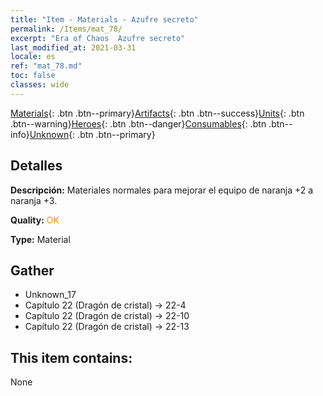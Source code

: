 ```yaml
---
title: "Item - Materials - Azufre secreto"
permalink: /Items/mat_78/
excerpt: "Era of Chaos  Azufre secreto"
last_modified_at: 2021-03-31
locale: es
ref: "mat_78.md"
toc: false
classes: wide
---
```

 [Materials](/es/Items/){: .btn .btn--primary}[Artifacts](/es/Items/Artifacts/){: .btn .btn--success}[Units](/es/Items/Units/){: .btn .btn--warning}[Heroes](/es/Items/Heroes/){: .btn .btn--danger}[Consumables](/es/Items/Consumables/){: .btn .btn--info}[Unknown](/es/Items/Unknown/){: .btn .btn--primary}

## Detalles
 **Descripción:** Materiales normales para mejorar el equipo de naranja +2 a naranja +3.

 **Quality:** <span style="color: #FF8C00">OK</span>

 **Type:** Material

## Gather

*    Unknown_17 
*    Capítulo 22 (Dragón de cristal) -> 22-4 
*    Capítulo 22 (Dragón de cristal) -> 22-10 
*    Capítulo 22 (Dragón de cristal) -> 22-13 

## This item contains:

  None

